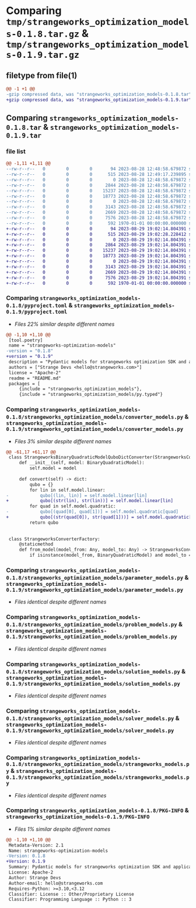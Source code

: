 # Comparing `tmp/strangeworks_optimization_models-0.1.8.tar.gz` & `tmp/strangeworks_optimization_models-0.1.9.tar.gz`

## filetype from file(1)

```diff
@@ -1 +1 @@
-gzip compressed data, was "strangeworks_optimization_models-0.1.8.tar", max compression
+gzip compressed data, was "strangeworks_optimization_models-0.1.9.tar", max compression
```

## Comparing `strangeworks_optimization_models-0.1.8.tar` & `strangeworks_optimization_models-0.1.9.tar`

### file list

```diff
@@ -1,11 +1,11 @@
--rw-r--r--   0        0        0       94 2023-08-28 12:48:58.679872 strangeworks_optimization_models-0.1.8/README.md
--rw-r--r--   0        0        0      515 2023-08-28 12:49:17.239895 strangeworks_optimization_models-0.1.8/pyproject.toml
--rw-r--r--   0        0        0        0 2023-08-28 12:48:58.679872 strangeworks_optimization_models-0.1.8/strangeworks_optimization_models/__init__.py
--rw-r--r--   0        0        0     2844 2023-08-28 12:48:58.679872 strangeworks_optimization_models-0.1.8/strangeworks_optimization_models/converter_models.py
--rw-r--r--   0        0        0    15237 2023-08-28 12:48:58.679872 strangeworks_optimization_models-0.1.8/strangeworks_optimization_models/parameter_models.py
--rw-r--r--   0        0        0    18773 2023-08-28 12:48:58.679872 strangeworks_optimization_models-0.1.8/strangeworks_optimization_models/problem_models.py
--rw-r--r--   0        0        0        0 2023-08-28 12:48:58.679872 strangeworks_optimization_models-0.1.8/strangeworks_optimization_models/py.typed
--rw-r--r--   0        0        0     3143 2023-08-28 12:48:58.679872 strangeworks_optimization_models-0.1.8/strangeworks_optimization_models/solution_models.py
--rw-r--r--   0        0        0     2669 2023-08-28 12:48:58.679872 strangeworks_optimization_models-0.1.8/strangeworks_optimization_models/solver_models.py
--rw-r--r--   0        0        0     7576 2023-08-28 12:48:58.679872 strangeworks_optimization_models-0.1.8/strangeworks_optimization_models/strangeworks_models.py
--rw-r--r--   0        0        0      592 1970-01-01 00:00:00.000000 strangeworks_optimization_models-0.1.8/PKG-INFO
+-rw-r--r--   0        0        0       94 2023-08-29 19:02:14.804391 strangeworks_optimization_models-0.1.9/README.md
+-rw-r--r--   0        0        0      515 2023-08-29 19:02:28.228412 strangeworks_optimization_models-0.1.9/pyproject.toml
+-rw-r--r--   0        0        0        0 2023-08-29 19:02:14.804391 strangeworks_optimization_models-0.1.9/strangeworks_optimization_models/__init__.py
+-rw-r--r--   0        0        0     2864 2023-08-29 19:02:14.804391 strangeworks_optimization_models-0.1.9/strangeworks_optimization_models/converter_models.py
+-rw-r--r--   0        0        0    15237 2023-08-29 19:02:14.804391 strangeworks_optimization_models-0.1.9/strangeworks_optimization_models/parameter_models.py
+-rw-r--r--   0        0        0    18773 2023-08-29 19:02:14.804391 strangeworks_optimization_models-0.1.9/strangeworks_optimization_models/problem_models.py
+-rw-r--r--   0        0        0        0 2023-08-29 19:02:14.804391 strangeworks_optimization_models-0.1.9/strangeworks_optimization_models/py.typed
+-rw-r--r--   0        0        0     3143 2023-08-29 19:02:14.804391 strangeworks_optimization_models-0.1.9/strangeworks_optimization_models/solution_models.py
+-rw-r--r--   0        0        0     2669 2023-08-29 19:02:14.804391 strangeworks_optimization_models-0.1.9/strangeworks_optimization_models/solver_models.py
+-rw-r--r--   0        0        0     7576 2023-08-29 19:02:14.804391 strangeworks_optimization_models-0.1.9/strangeworks_optimization_models/strangeworks_models.py
+-rw-r--r--   0        0        0      592 1970-01-01 00:00:00.000000 strangeworks_optimization_models-0.1.9/PKG-INFO
```

### Comparing `strangeworks_optimization_models-0.1.8/pyproject.toml` & `strangeworks_optimization_models-0.1.9/pyproject.toml`

 * *Files 22% similar despite different names*

```diff
@@ -1,10 +1,10 @@
 [tool.poetry]
 name = "strangeworks-optimization-models"
-version = "0.1.8"
+version = "0.1.9"
 description = "Pydantic models for strangeworks optimization SDK and application"
 authors = ["Strange Devs <hello@strangeworks.com>"]
 license = "Apache-2"
 readme = "README.md"
 packages = [
     {include = "strangeworks_optimization_models"},
     {include = "strangeworks_optimization_models/py.typed"}
```

### Comparing `strangeworks_optimization_models-0.1.8/strangeworks_optimization_models/converter_models.py` & `strangeworks_optimization_models-0.1.9/strangeworks_optimization_models/converter_models.py`

 * *Files 3% similar despite different names*

```diff
@@ -61,17 +61,17 @@
 class StrangeworksBinaryQuadraticModelQuboDictConverter(StrangeworksConverter):
     def __init__(self, model: BinaryQuadraticModel):
         self.model = model
 
     def convert(self) -> dict:
         qubo = {}
         for lin in self.model.linear:
-            qubo[(lin, lin)] = self.model.linear[lin]
+            qubo[(str(lin), str(lin))] = self.model.linear[lin]
         for quad in self.model.quadratic:
-            qubo[(quad[0], quad[1])] = self.model.quadratic[quad]
+            qubo[(str(quad[0]), str(quad[1]))] = self.model.quadratic[quad]
         return qubo
 
 
 class StrangeworksConverterFactory:
     @staticmethod
     def from_model(model_from: Any, model_to: Any) -> StrangeworksConverter:
         if isinstance(model_from, BinaryQuadraticModel) and model_to == jm.Problem:
```

### Comparing `strangeworks_optimization_models-0.1.8/strangeworks_optimization_models/parameter_models.py` & `strangeworks_optimization_models-0.1.9/strangeworks_optimization_models/parameter_models.py`

 * *Files identical despite different names*

### Comparing `strangeworks_optimization_models-0.1.8/strangeworks_optimization_models/problem_models.py` & `strangeworks_optimization_models-0.1.9/strangeworks_optimization_models/problem_models.py`

 * *Files identical despite different names*

### Comparing `strangeworks_optimization_models-0.1.8/strangeworks_optimization_models/solution_models.py` & `strangeworks_optimization_models-0.1.9/strangeworks_optimization_models/solution_models.py`

 * *Files identical despite different names*

### Comparing `strangeworks_optimization_models-0.1.8/strangeworks_optimization_models/solver_models.py` & `strangeworks_optimization_models-0.1.9/strangeworks_optimization_models/solver_models.py`

 * *Files identical despite different names*

### Comparing `strangeworks_optimization_models-0.1.8/strangeworks_optimization_models/strangeworks_models.py` & `strangeworks_optimization_models-0.1.9/strangeworks_optimization_models/strangeworks_models.py`

 * *Files identical despite different names*

### Comparing `strangeworks_optimization_models-0.1.8/PKG-INFO` & `strangeworks_optimization_models-0.1.9/PKG-INFO`

 * *Files 1% similar despite different names*

```diff
@@ -1,10 +1,10 @@
 Metadata-Version: 2.1
 Name: strangeworks-optimization-models
-Version: 0.1.8
+Version: 0.1.9
 Summary: Pydantic models for strangeworks optimization SDK and application
 License: Apache-2
 Author: Strange Devs
 Author-email: hello@strangeworks.com
 Requires-Python: >=3.10,<3.12
 Classifier: License :: Other/Proprietary License
 Classifier: Programming Language :: Python :: 3
```

